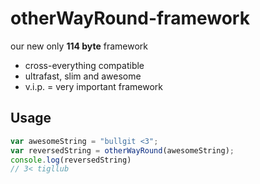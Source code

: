 # otherWayRound-framework

our new only **114 byte** framework

- cross-everything compatible
- ultrafast, slim and awesome
- v.i.p. = very important framework

## Usage

```javascript
var awesomeString = "bullgit <3";
var reversedString = otherWayRound(awesomeString);
console.log(reversedString)
// 3< tigllub
```